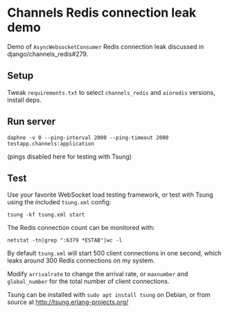 # Channels Redis connection leak demo

Demo of `AsyncWebsocketConsumer` Redis connection leak discussed in django/channels_redis#279.

## Setup

Tweak `requirements.txt` to select `channels_redis` and `aioredis` versions, install deps.

## Run server

```
daphne -v 0 --ping-interval 2000 --ping-timeout 2000 testapp.channels:application
```

(pings disabled here for testing with Tsung)

## Test

Use your favorite WebSocket load testing framework, or test with Tsung using the included `tsung.xml` config:

```
tsung -kf tsung.xml start
```

The Redis connection count can be monitored with:

```
netstat -tn|grep ":6379 *ESTAB"|wc -l
```

By default `tsung.xml` will start 500 client connections in one second, which leaks around 300 Redis connections on my system.

Modify `arrivalrate` to change the arrival rate, or `maxnumber` and `global_number` for the total number of client connections.

Tsung can be installed with `sudo apt install tsung` on Debian, or from source at http://tsung.erlang-projects.org/
